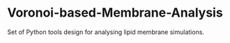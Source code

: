 # Voronoi-based-Membrane-Analysis
Set of Python tools design for analysing lipid membrane simulations. 

